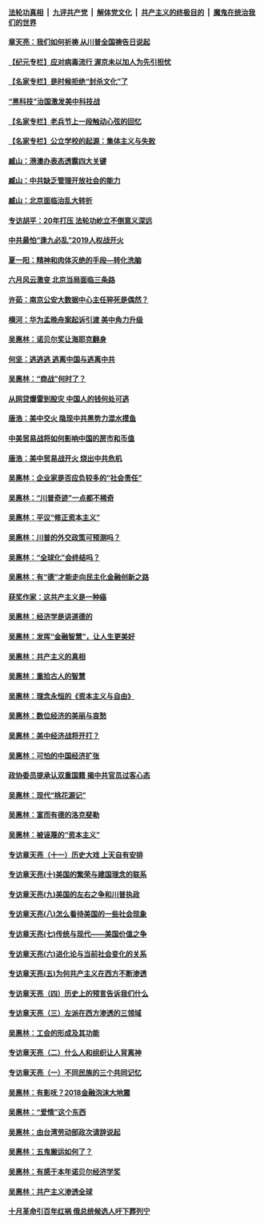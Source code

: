

####  [法轮功真相](../../../../basic/blob/master/README.md?t=06210231) &nbsp;|&nbsp; [九评共产党](../../../../9ping.md/blob/master/README.md?t=06210231) &nbsp;|&nbsp; [解体党文化](../../../../jtdwh.md/blob/master/README.md?t=06210231)  &nbsp;|&nbsp; [共产主义的终极目的](../../../../gczydzjmd.md/blob/master/README.md?t=06210231) &nbsp;|&nbsp; [魔鬼在统治我们的世界](../../../../mgztzwmdsj.md/blob/master/README.md?t=06210231) 

#### [章天亮：我们如何祈祷 从川普全国祷告日说起](../pages/nsc423/n11944627.md?t=06210231) 

#### [【纪元专栏】应对病毒流行 渥京未以加人为先引担忧](../pages/nsc423/n11875714.md?t=06210231) 

#### [【名家专栏】是时候拒绝“封杀文化”了](../pages/nsc423/n11814093.md?t=06210231) 

#### [“黑科技”治国激发美中科技战](../pages/nsc423/n11638056.md?t=06210231) 

#### [【名家专栏】老兵节上一段触动心弦的回忆](../pages/nsc423/n11646016.md?t=06210231) 

#### [【名家专栏】公立学校的起源：集体主义与失败](../pages/nsc423/n11601833.md?t=06210231) 

#### [臧山：港澳办表态透露四大关键](../pages/nsc423/n11421628.md?t=06210231) 

#### [臧山：中共缺乏管理开放社会的能力](../pages/nsc423/n11407457.md?t=06210231) 

#### [臧山：北京面临治乱大转折](../pages/nsc423/n11406895.md?t=06210231) 

#### [专访胡平：20年打压 法轮功屹立不倒意义深远](../pages/nsc423/n11398800.md?t=06210231) 

#### [中共最怕“逢九必乱”2019人权战开火](../pages/nsc423/n11385248.md?t=06210231) 

#### [夏一阳：精神和肉体灭绝的手段—转化洗脑](../pages/nsc423/n11368250.md?t=06210231) 

#### [六月风云激变 北京当局面临三条路](../pages/nsc423/n11313668.md?t=06210231) 

#### [许茹：南京公安大数据中心主任猝死是偶然？](../pages/nsc423/n11064744.md?t=06210231) 

#### [横河：华为孟晚舟案起诉引渡 美中角力升级](../pages/nsc423/n11027230.md?t=06210231) 

#### [吴惠林：诺贝尔奖让海耶克翻身](../pages/nsc423/n10890049.md?t=06210231) 

#### [何坚：逃逃逃 逃离中国与逃离中共](../pages/nsc423/n10592891.md?t=06210231) 

#### [吴惠林：“商战”何时了？](../pages/nsc423/n10573558.md?t=06210231) 

#### [从网贷爆雷到股灾 中国人的钱何处可逃](../pages/nsc423/n10572800.md?t=06210231) 

#### [唐浩：美中交火 隐现中共黑势力混水摸鱼](../pages/nsc423/n10544040.md?t=06210231) 

#### [中美贸易战将如何影响中国的房市和币值](../pages/nsc423/n10543697.md?t=06210231) 

#### [唐浩：美中贸易战开火 烧出中共危机](../pages/nsc423/n10540126.md?t=06210231) 

#### [吴惠林：企业家是否应负较多的“社会责任”](../pages/nsc423/n10535022.md?t=06210231) 

#### [吴惠林：“川普奇迹”一点都不稀奇](../pages/nsc423/n10512808.md?t=06210231) 

#### [吴惠林：平议“修正资本主义”](../pages/nsc423/n10495724.md?t=06210231) 

#### [吴惠林：川普的外交政策可预测吗？](../pages/nsc423/n10462387.md?t=06210231) 

#### [吴惠林：“全球化”会终结吗？](../pages/nsc423/n10452838.md?t=06210231) 

#### [吴惠林：有“德”才能走向民主化金融创新之路](../pages/nsc423/n10432292.md?t=06210231) 

#### [获奖作家：这共产主义是一种癌](../pages/nsc423/n10431541.md?t=06210231) 

#### [吴惠林：经济学是讲道德的](../pages/nsc423/n10398014.md?t=06210231) 

#### [吴惠林：发挥“金融智慧”，让人生更美好](../pages/nsc423/n10375019.md?t=06210231) 

#### [吴惠林：共产主义的真相](../pages/nsc423/n10351394.md?t=06210231) 

#### [吴惠林：重拾古人的智慧](../pages/nsc423/n10337691.md?t=06210231) 

#### [吴惠林：理念永恒的《资本主义与自由》](../pages/nsc423/n10316274.md?t=06210231) 

#### [吴惠林：数位经济的美丽与哀愁](../pages/nsc423/n10292946.md?t=06210231) 

#### [吴惠林：美中经济战将开打？](../pages/nsc423/n10258825.md?t=06210231) 

#### [吴惠林：可怕的中国经济扩张](../pages/nsc423/n10219147.md?t=06210231) 

#### [政协委员提承认双重国籍 揭中共官员过客心态](../pages/nsc423/n10208809.md?t=06210231) 

#### [吴惠林：现代“桃花源记”](../pages/nsc423/n10185234.md?t=06210231) 

#### [吴惠林：富而有德的洛克斐勒](../pages/nsc423/n10142264.md?t=06210231) 

#### [吴惠林：被诬蔑的“资本主义”](../pages/nsc423/n10124816.md?t=06210231) 

#### [专访章天亮（十一）历史大戏 上天自有安排](../pages/nsc423/n10094905.md?t=06210231) 

#### [专访章天亮(十)美国的繁荣与建国理念的联系](../pages/nsc423/n10094899.md?t=06210231) 

#### [专访章天亮(九)美国的左右之争和川普执政](../pages/nsc423/n10094889.md?t=06210231) 

#### [专访章天亮(八)怎么看待美国的一些社会现象](../pages/nsc423/n10094857.md?t=06210231) 

#### [专访章天亮(七)传统与现代——美国价值之争](../pages/nsc423/n10093140.md?t=06210231) 

#### [专访章天亮(六)进化论与当前社会变化的关系](../pages/nsc423/n10092036.md?t=06210231) 

#### [专访章天亮(五)为何共产主义在西方不断渗透](../pages/nsc423/n10083620.md?t=06210231) 

#### [专访章天亮（四）历史上的预言告诉我们什么](../pages/nsc423/n10083606.md?t=06210231) 

#### [专访章天亮（三）左派在西方渗透的三领域](../pages/nsc423/n10081115.md?t=06210231) 

#### [吴惠林：工会的形成及其功能](../pages/nsc423/n10080633.md?t=06210231) 

#### [专访章天亮（二）什么人和组织让人背离神](../pages/nsc423/n10076637.md?t=06210231) 

#### [专访章天亮（一）不同民族的三个共同记忆](../pages/nsc423/n10074188.md?t=06210231) 

#### [吴惠林：有影呒？2018金融泡沫大地震](../pages/nsc423/n10040534.md?t=06210231) 

#### [吴惠林：“爱情”这个东西](../pages/nsc423/n10019423.md?t=06210231) 

#### [吴惠林：由台湾劳动部政次请辞说起](../pages/nsc423/n9979679.md?t=06210231) 

#### [吴惠林：五鬼搬运如何了？](../pages/nsc423/n9925338.md?t=06210231) 

#### [吴惠林：有感于本年诺贝尔经济学奖](../pages/nsc423/n9871883.md?t=06210231) 

#### [吴惠林：共产主义渗透全球](../pages/nsc423/n9812748.md?t=06210231) 

#### [十月革命引百年红祸 俄总统候选人吁下葬列宁](../pages/nsc423/n9810182.md?t=06210231) 


